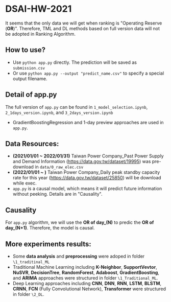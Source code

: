 # DSAI-HW-2021

It seems that the only data we will get when ranking is "Operating Reserve (**OR**)". Therefore, TML and DL methods based on full version data will not be adopted in Ranking Algorithm.

## How to use?
- Use `python app.py` directly. The prediction will be saved as `submission.csv`
- Or use `python app.py --output "predict_name.csv"` to specify a special output filename.


## Detail of app.py
The full version of `app.py` can be found in `1_model_selection.ipynb`, `2_1days_version.ipynb`, and `3_2days_version.ipynb`
- GradientBoostingRegression and 1-day preview approaches are used in `app.py`.

## Data Resources:
- **(2021/01/01 ~ 2022/01/31)** Taiwan Power Company_Past Power Supply and Demand Information (https://data.gov.tw/dataset/19995) was pre-download in `data/0_raw_elec.csv`
- **(2022/01/01 ~ )** Taiwan Power Company_Daily peak standby capacity rate for this year (https://data.gov.tw/dataset/25850)
will be download while exec.
- `app.py` is a causal model, which means it will predict future information without peeking. Details are in "Causality".

## Causality
For `app.py` algorithm, we will use the **OR of day_(N)** to predic the **OR of day_(N+1)**. Therefore, the model is causal.

## More experiments results:
- Some **data analysis** and **preprocessing** were adoped in folder `\1_traditinal_ML`
- Traditional Machine Learning including **K-Neighbor**, **SupportVevtor**, **NuSVR**, **DecisionTree**, **RandomForest**, **Adaboost**, **GradientBoosting**, and **ARIMA** approaches were structured in folder `\1_Traditional_ML`.
- Deep Learning approaches including **CNN**, **DNN**, **RNN**, **LSTM**, **BLSTM**, **CRNN**, **FCN** (Fully Convolutional Network), **Transformer** were structured in folder `\2_DL`.
